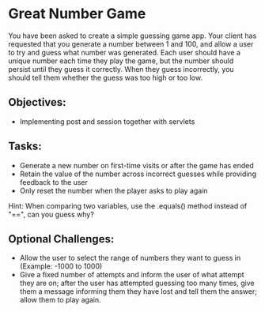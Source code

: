 # Great Number Game

You have been asked to create a simple guessing game app. Your client has requested that you generate a number between 1 and 100, and allow a user to try and guess what number was generated. Each user should have a unique number each time they play the game, but the number should persist until they guess it correctly. When they guess incorrectly, you should tell them whether the guess was too high or too low.

## Objectives:
* Implementing post and session together with servlets

## Tasks:
* Generate a new number on first-time visits or after the game has ended
* Retain the value of the number across incorrect guesses while providing feedback to the user
* Only reset the number when the player asks to play again

Hint: When comparing two variables, use the .equals() method instead of "==", can you guess why?

## Optional Challenges:
* Allow the user to select the range of numbers they want to guess in (Example: -1000 to 1000)
* Give a fixed number of attempts and inform the user of what attempt they are on; after the user has attempted guessing too many times, give them a message informing them they have lost and tell them the answer; allow them to play again.
